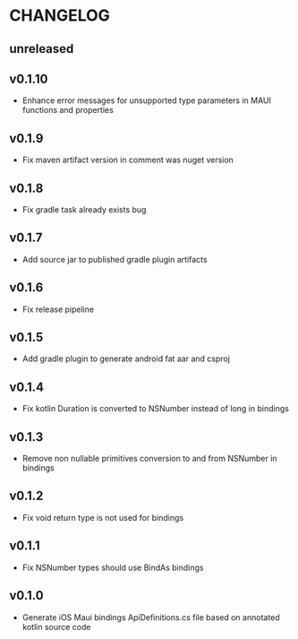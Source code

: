 # CHANGELOG

## unreleased
## v0.1.10

- Enhance error messages for unsupported type parameters in MAUI functions and properties

## v0.1.9

- Fix maven artifact version in comment was nuget version

## v0.1.8

- Fix gradle task already exists bug

## v0.1.7

- Add source jar to published gradle plugin artifacts

## v0.1.6

- Fix release pipeline

## v0.1.5

- Add gradle plugin to generate android fat aar and csproj

## v0.1.4

- Fix kotlin Duration is converted to NSNumber instead of long in bindings

## v0.1.3

- Remove non nullable primitives conversion to and from NSNumber in bindings

## v0.1.2

- Fix void return type is not used for bindings

## v0.1.1

- Fix NSNumber types should use BindAs bindings

## v0.1.0

- Generate iOS Maui bindings ApiDefinitions.cs file based on annotated kotlin source code
